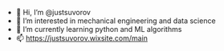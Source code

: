 - 👋 Hi, I’m @justsuvorov
- 👀 I’m interested in mechanical engineering and data science
- 🌱 I’m currently learning python and ML algorithms
- 📫 https://justsuvorov.wixsite.com/main


<!---
justsuvorov/justsuvorov is a ✨ special ✨ repository because its `README.md` (this file) appears on your GitHub profile.
You can click the Preview link to take a look at your changes. - 📫 https://justsuvorov.wixsite.com/main
--->
